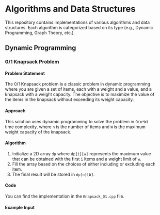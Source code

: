 # Algorithms and Data Structures

This repository contains implementations of various algorithms and data structures. Each algorithm is categorized based on its type (e.g., Dynamic Programming, Graph Theory, etc.).

## Dynamic Programming

### 0/1 Knapsack Problem

#### Problem Statement
The 0/1 Knapsack problem is a classic problem in dynamic programming where you are given a set of items, each with a weight and a value, and a knapsack with a weight capacity. The objective is to maximize the value of the items in the knapsack without exceeding its weight capacity.

#### Approach
This solution uses dynamic programming to solve the problem in `O(n*W)` time complexity, where `n` is the number of items and `W` is the maximum weight capacity of the knapsack.

#### Algorithm
1. Initialize a 2D array `dp` where `dp[i][w]` represents the maximum value that can be obtained with the first `i` items and a weight limit of `w`.
2. Fill the array based on the choices of either including or excluding each item.
3. The final result will be stored in `dp[n][W]`.

#### Code
You can find the implementation in the `Knapsack_01.cpp` file.

#### Example Input
